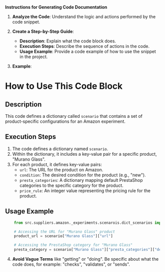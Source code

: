 **Instructions for Generating Code Documentation**

1. **Analyze the Code**: Understand the logic and actions performed by the code snippet.

2. **Create a Step-by-Step Guide**:
    - **Description**: Explain what the code block does.
    - **Execution Steps**: Describe the sequence of actions in the code.
    - **Usage Example**: Provide a code example of how to use the snippet in the project.

3. **Example**:

How to Use This Code Block
=========================================================================================

Description
-------------------------
This code defines a dictionary called `scenario` that contains a set of product-specific configurations for an Amazon experiment. 

Execution Steps
-------------------------
1. The code defines a dictionary named `scenario`.
2. Within the dictionary, it includes a key-value pair for a specific product, "Murano Glass".
3. For each product, it defines key-value pairs:
    - `url`: The URL for the product on Amazon.
    - `condition`: The desired condition for the product (e.g., "new").
    - `presta_categories`: A dictionary mapping default PrestaShop categories to the specific category for the product.
    - `price_rule`: An integer value representing the pricing rule for the product.

Usage Example
-------------------------

```python
    from src.suppliers.amazon._experiments.scenarois.dict_scenarios import scenario

    # Accessing the URL for "Murano Glass" product
    product_url = scenario["Murano Glass"]["url"]

    # Accessing the PrestaShop category for "Murano Glass"
    presta_category = scenario["Murano Glass"]["presta_categories"]["default_category"]["11209"] 
```

4. **Avoid Vague Terms** like "getting" or "doing". Be specific about what the code does, for example: "checks", "validates", or "sends".